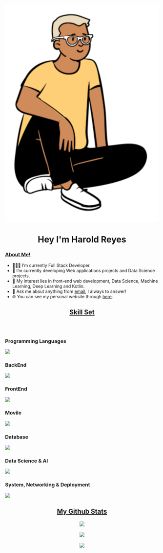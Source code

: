 <img align="center" src = "/bitmap.svg">
<h1 align="center">  Hey I'm Harold Reyes</h1>


<h3><u>About Me!</u></h3>

- 👨🏽‍💻  I’m currently Full Stack Developer.
- 🌱 I’m currently developing Web applications projects and Data Science projects.
- 🤔 My interest lies in front-end web development, Data Science, Machine Learning, Deep Learning and Kotlin.
- 💬 Ask me about anything from [email](harol_reyes100@hotmail.com), I always to answer!
- 🌐 You can see my personal website through [here](https://herm-dev.pages.dev/).

<h2 align="center"><u>Skill Set</u></h2>
<p style="display: inline-block;" align="center">
<h3 >Programming Languages</h3>
<img src="https://skillicons.dev/icons?i=java,cs,py" />

<h3 >BackEnd</h3>
<img src="https://skillicons.dev/icons?i=flask,spring" />

 <h3 >FrontEnd</h3>
<img src="https://skillicons.dev/icons?i=js,html,css,astro,react,tailwind,bootstrap" />

 <h3 >Movile</h3>
<img src="https://skillicons.dev/icons?i=kotlin" />

 <h3 >Database</h3>
<img src="https://skillicons.dev/icons?i=mysql,postgres,mongodb," />

 <h3 >Data Science & AI</h3>
<img src="https://skillicons.dev/icons?i=r,tensorflow,pytorch" />

  <h3 >System, Networking & Deployment</h3>
<img src="https://skillicons.dev/icons?i=linux,git,docker,cloudflare" />

</p>




<h2 align="center"><u>My Github Stats</u></h2>
<p align="center">
<img align="center" src="https://github-readme-stats.vercel.app/api/top-langs/?username=Herm132&layout=compact&theme=github_dark&langs_count=10&exclude_repo=kasweb">
<br>
<br>
<img align="center" src="https://github-readme-stats.vercel.app/api?username=Herm132&count_private=true&show_icons=trueline_height=21&theme=github_dark">	
<br>
<br>
<img align="center" src="https://github-readme-streak-stats.herokuapp.com/?user=Herm132&theme=holi-theme">
</p>



